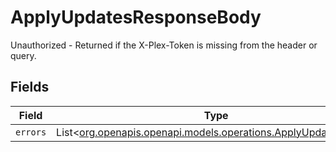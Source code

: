 # ApplyUpdatesResponseBody

Unauthorized - Returned if the X-Plex-Token is missing from the header or query.


## Fields

| Field                                                                                                            | Type                                                                                                             | Required                                                                                                         | Description                                                                                                      |
| ---------------------------------------------------------------------------------------------------------------- | ---------------------------------------------------------------------------------------------------------------- | ---------------------------------------------------------------------------------------------------------------- | ---------------------------------------------------------------------------------------------------------------- |
| `errors`                                                                                                         | List<[org.openapis.openapi.models.operations.ApplyUpdatesErrors](../../models/operations/ApplyUpdatesErrors.md)> | :heavy_minus_sign:                                                                                               | N/A                                                                                                              |